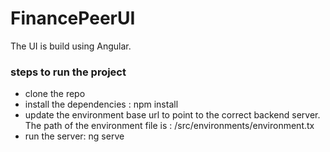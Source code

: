 # FinancePeerUI

The UI is build using Angular.

### steps to run the project
- clone the repo
- install the dependencies : npm install
- update the environment base url to point to the correct backend server. The path of the environment file is : /src/environments/environment.tx
- run the server: ng serve
